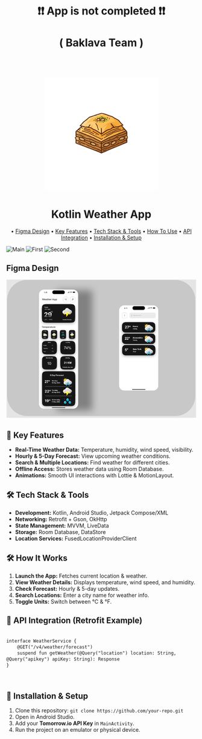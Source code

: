<!DOCTYPE html>
<html>
<body>
     <h1 align="center">
         ❗❗ App is not completed ❗❗
    </h1> 
     <h1 align="center">
       ( Baklava Team )
    </h1>
    <h1 align="center">
        <br>
        <img src="app/src/main/res/drawable/baklava_team.png" alt="Baklava" width="300">
    </h1>
    <h1 align="center">Kotlin Weather App</h1>
    
<p align="center">
        • <a href="#figma-design">Figma Design</a>
        • <a href="#key-features">Key Features</a>
        • <a href="#tech-stack">Tech Stack & Tools</a>
        • <a href="#how-it-works">How To Use</a>    
        • <a href="#api-integration">API Integration</a>
        • <a href="#installation">Installation & Setup</a>
        
 </p>
    
<img src="screenshot.png" alt="Main" width="200">
    <img src="Screenshot 2025-03-02 185434.png" alt="First" width="200">
    <img src="Screenshot 2025-03-12 220851.png" alt="Second" width="200">
    
<h2 id="figma-design">Figma Design</h2>
    <img src="app/src/main/res/drawable/screenshot.png" alt="Design">
    
 <h2 id="key-features">📌 Key Features</h2>
    <ul>
        <li><strong>Real-Time Weather Data:</strong> Temperature, humidity, wind speed, visibility.</li>
        <li><strong>Hourly & 5-Day Forecast:</strong> View upcoming weather conditions.</li>
        <li><strong>Search & Multiple Locations:</strong> Find weather for different cities.</li>
        <li><strong>Offline Access:</strong> Stores weather data using Room Database.</li>
        <li><strong>Animations:</strong> Smooth UI interactions with Lottie & MotionLayout.</li>
    </ul>
    
<h2 id="tech-stack">🛠 Tech Stack & Tools</h2>
    <ul>
        <li><strong>Development:</strong> Kotlin, Android Studio, Jetpack Compose/XML</li>
        <li><strong>Networking:</strong> Retrofit + Gson, OkHttp</li>
        <li><strong>State Management:</strong> MVVM, LiveData</li>
        <li><strong>Storage:</strong> Room Database, DataStore</li>
        <li><strong>Location Services:</strong> FusedLocationProviderClient</li>
    </ul>
    
<h2 id="how-it-works">🛠 How It Works</h2>
    <ol>
        <li><strong>Launch the App:</strong> Fetches current location & weather.</li>
        <li><strong>View Weather Details:</strong> Displays temperature, wind speed, and humidity.</li>
        <li><strong>Check Forecast:</strong> Hourly & 5-day updates.</li>
        <li><strong>Search Locations:</strong> Enter a city name for weather info.</li>
        <li><strong>Toggle Units:</strong> Switch between °C & °F.</li>
    </ol>
    
 <h2 id="api-integration">📂 API Integration (Retrofit Example)</h2>
    <pre>
<code>
interface WeatherService {
    @GET("/v4/weather/forecast")
    suspend fun getWeather(@Query("location") location: String, @Query("apikey") apiKey: String): Response<WeatherResponse>
}
</code>
    </pre>
    
  <h2 id="installation">🚀 Installation & Setup</h2>
    <ol>
        <li>Clone this repository: <code>git clone https://github.com/your-repo.git</code></li>
        <li>Open in Android Studio.</li>
        <li>Add your <strong>Tomorrow.io API Key</strong> in <code>MainActivity</code>.</li>
        <li>Run the project on an emulator or physical device.</li>
    </ol>
    
</body>
</html>
